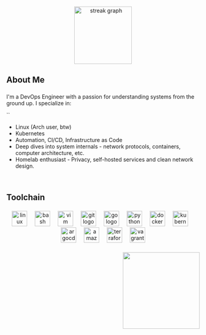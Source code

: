 <!-- Links
<div align="center">
  <img src="https://img.shields.io/static/v1?message=LinkedIn&logo=linkedin&label=&color=0077B5&logoColor=white&labelColor=&style=for-the-badge" height="25" alt="linkedin logo"  />
  <img src="https://img.shields.io/static/v1?message=Youtube&logo=youtube&label=&color=FF0000&logoColor=white&labelColor=&style=for-the-badge" height="25" alt="youtube logo"  />
  <img src="https://img.shields.io/static/v1?message=Twitter&logo=twitter&label=&color=1DA1F2&logoColor=white&labelColor=&style=for-the-badge" height="25" alt="twitter logo"  />
</div> -->

###

<div align="center">
  <img src="https://streak-stats.demolab.com?user=b-gogeishvili&locale=en&mode=daily&theme=github_dark&hide_border=false&border_radius=5&date_format=M%20j%5B,%20Y%5D&order=3" height="150" alt="streak graph"  />
</div>

###

## About Me

###

<div align="left">
I'm a DevOps Engineer with a passion for understanding systems from the ground up. I specialize in: 


``

- Linux (Arch user, btw)
- Kubernetes
- Automation, CI/CD, Infrastructure as Code
- Deep dives into system internals - network protocols, containers, computer architecture, etc.
- Homelab enthusiast - Privacy, self-hosted services and clean network design.
<br>
</div>

###

## Toolchain

###

<div align="center">
  <img src="https://cdn.jsdelivr.net/gh/devicons/devicon/icons/linux/linux-original.svg" height="40" alt="linux logo"  />
  <img width="12" />
  <img src="https://cdn.jsdelivr.net/gh/devicons/devicon/icons/bash/bash-original.svg" height="40" alt="bash logo"  />
  <img width="12" />
  <img src="https://cdn.jsdelivr.net/gh/devicons/devicon/icons/vim/vim-original.svg" height="40" alt="vim logo"  />
  <img width="12" />
  <img src="https://cdn.jsdelivr.net/gh/devicons/devicon/icons/git/git-original.svg" height="40" alt="git logo"  />
  <img width="12" />
  <img src="https://cdn.jsdelivr.net/gh/devicons/devicon/icons/go/go-original.svg" height="40" alt="go logo"  />
  <img width="12" />
  <img src="https://cdn.jsdelivr.net/gh/devicons/devicon/icons/python/python-original.svg" height="40" alt="python logo"  />
  <img width="12" />
  <img src="https://cdn.jsdelivr.net/gh/devicons/devicon/icons/docker/docker-original.svg" height="40" alt="docker logo"  />
  <img width="12" />
  <img src="https://cdn.jsdelivr.net/gh/devicons/devicon/icons/kubernetes/kubernetes-plain.svg" height="40" alt="kubernetes logo"  />
  <img width="12" />
  <img src="https://cdn.jsdelivr.net/gh/devicons/devicon/icons/argocd/argocd-original.svg" height="40" alt="argocd logo"  />
  <img width="12" />
  <img src="https://cdn.jsdelivr.net/gh/devicons/devicon/icons/amazonwebservices/amazonwebservices-line-wordmark.svg" height="40" alt="amazonwebservices logo"  />
  <img width="12" />
  <img src="https://cdn.jsdelivr.net/gh/devicons/devicon/icons/terraform/terraform-original.svg" height="40" alt="terraform logo"  />
  <img width="12" />
  <img src="https://cdn.jsdelivr.net/gh/devicons/devicon/icons/vagrant/vagrant-original.svg" height="40" alt="vagrant logo"  />
  <!--   
  <img width="12" />
  <img src="https://cdn.jsdelivr.net/gh/devicons/devicon/icons/ansible/ansible-original.svg" height="40" alt="ansible logo"  />
  <img width="12" />
  <img src="https://cdn.jsdelivr.net/gh/devicons/devicon/icons/prometheus/prometheus-original.svg" height="40" alt="prometheus logo"  /> 
  -->
</div>

###

<!-- Gifs
  https://media0.giphy.com/media/v1.Y2lkPTc5MGI3NjExdTU4aTlkNWU2cWZsNWVvYnI1MjVpdjNzMW44MTl0NmJ2Z2g3NXV5eSZlcD12MV9pbnRlcm5hbF9naWZfYnlfaWQmY3Q9cw/7xfpmHHFgmtrO7t29F/giphy.gif - Hanging Hollow
  https://media0.giphy.com/media/v1.Y2lkPTc5MGI3NjExOGgzcGtxOXJxZ3NzemM3enlrbmJ3OXdyNzh1YW9mbTFxaDV2N203ZSZlcD12MV9pbnRlcm5hbF9naWZfYnlfaWQmY3Q9cw/WhhQYq8YxyUeNcjLl0/giphy.gif - Standing Hollow
  https://media1.giphy.com/media/v1.Y2lkPTc5MGI3NjExd3o1NWYzdGJ3bzVrcWF4am41N2l4ODF2YTdiOGVnM28zbG5kNHMxbiZlcD12MV9pbnRlcm5hbF9naWZfYnlfaWQmY3Q9cw/gcgNNe0ZIV22Ncu35D/giphy.gif - Attacking Hollow
-->
<div align="right">
  <img height="200" src="https://media0.giphy.com/media/v1.Y2lkPTc5MGI3NjExdTU4aTlkNWU2cWZsNWVvYnI1MjVpdjNzMW44MTl0NmJ2Z2g3NXV5eSZlcD12MV9pbnRlcm5hbF9naWZfYnlfaWQmY3Q9cw/7xfpmHHFgmtrO7t29F/giphy.gif" />
</div>

###

